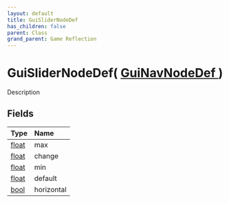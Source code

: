 ```yaml
---
layout: default
title: GuiSliderNodeDef
has_children: false
parent: Class
grand_parent: Game Reflection
---
```

# GuiSliderNodeDef( [ GuiNavNodeDef ](/docs/game-reflection/classes/gui_nav_node_def) )
Description 

## Fields

| Type | Name |
|:-------------|:--------------|
| [float](/docs/game-reflection/components/float) | max |
| [float](/docs/game-reflection/components/float) | change |
| [float](/docs/game-reflection/components/float) | min |
| [float](/docs/game-reflection/components/float) | default |
| [bool](/docs/game-reflection/components/bool) | horizontal |

